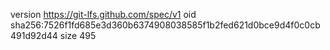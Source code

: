 version https://git-lfs.github.com/spec/v1
oid sha256:7526f1fd685e3d360b6374908038585f1b2fed621d0bce9d4f0c0cb491d92d44
size 495
